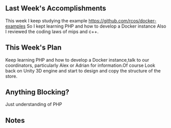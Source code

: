 ## Last Week's Accomplishments
This week I keep studying the example https://github.com/rcos/docker-examples So I kept learning PHP and how to develop a Docker instance
Also I reviewed the coding laws of mips and c++.

## This Week's Plan

Keep learning PHP and how to develop a Docker instance,talk to our coordinators, particularly Alex or Adrian for information.Of course Look back on Unity 3D engine and start to design and copy the structure of the store. 
## Anything Blocking?

Just understanding of PHP
## Notes


